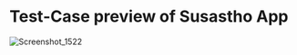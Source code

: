 # Test-Case preview of Susastho App
![Screenshot_1522](https://github.com/user-attachments/assets/a60096cf-51d9-414b-a859-0897c2959941)
